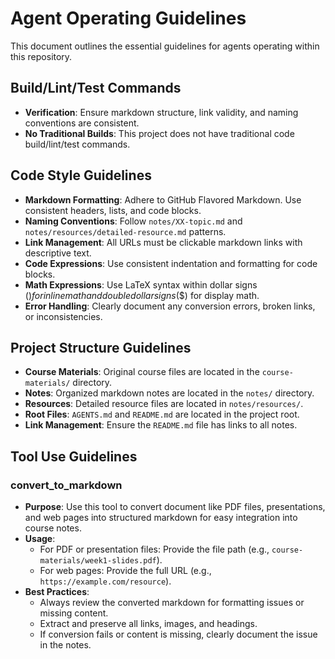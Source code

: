 # Agent Operating Guidelines

This document outlines the essential guidelines for agents operating within this repository.

## Build/Lint/Test Commands
- **Verification**: Ensure markdown structure, link validity, and naming conventions are consistent.
- **No Traditional Builds**: This project does not have traditional code build/lint/test commands.

## Code Style Guidelines
- **Markdown Formatting**: Adhere to GitHub Flavored Markdown. Use consistent headers, lists, and code blocks.
- **Naming Conventions**: Follow `notes/XX-topic.md` and `notes/resources/detailed-resource.md` patterns.
- **Link Management**: All URLs must be clickable markdown links with descriptive text.
- **Code Expressions**: Use consistent indentation and formatting for code blocks.
- **Math Expressions**: Use LaTeX syntax within dollar signs ($) for inline math and double dollar signs ($$) for display math.
- **Error Handling**: Clearly document any conversion errors, broken links, or inconsistencies.

## Project Structure Guidelines
- **Course Materials**: Original course files are located in the `course-materials/` directory.
- **Notes**: Organized markdown notes are located in the `notes/` directory.
- **Resources**: Detailed resource files are located in `notes/resources/`.
- **Root Files**: `AGENTS.md` and `README.md` are located in the project root.
- **Link Management**: Ensure the `README.md` file has links to all notes.

## Tool Use Guidelines
### convert_to_markdown
- **Purpose**: Use this tool to convert document like PDF files, presentations, and web pages into structured markdown for easy integration into course notes.
- **Usage**:
  - For PDF or presentation files: Provide the file path (e.g., `course-materials/week1-slides.pdf`).
  - For web pages: Provide the full URL (e.g., `https://example.com/resource`).
- **Best Practices**:
  - Always review the converted markdown for formatting issues or missing content.
  - Extract and preserve all links, images, and headings.
  - If conversion fails or content is missing, clearly document the issue in the notes.

